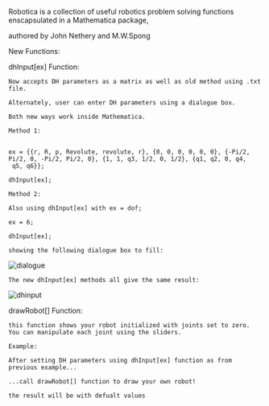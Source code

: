 Robotica is a collection of useful robotics problem solving functions enscapsulated in a Mathematica package,

authored by John Nethery and M.W.Spong

New Functions:

dhInput[ex] Function:

    Now accepts DH parameters as a matrix as well as old method using .txt file.
  
    Alternately, user can enter DH parameters using a dialogue box.
  
    Both new ways work inside Mathematica.
    
    Method 1:
    
    
    ex = {{r, R, p, Revolute, revolute, r}, {0, 0, 0, 0, 0, 0}, {-Pi/2, 
    Pi/2, 0, -Pi/2, Pi/2, 0}, {1, 1, q3, 1/2, 0, 1/2}, {q1, q2, 0, q4,
     q5, q6}}; 
     
    dhInput[ex];
    
    Method 2:
    
    Also using dhInput[ex] with ex = dof;   
    
    ex = 6;
    
    dhInput[ex];
    
    showing the following dialogue box to fill:
![dialogue](https://cloud.githubusercontent.com/assets/25996170/24841733/35e7b270-1d50-11e7-938c-9d52dbf48f57.JPG)    
    
    The new dhInput[ex] methods all give the same result:
 ![dhinput](https://cloud.githubusercontent.com/assets/25996170/24841516/25c48dd6-1d4c-11e7-94be-e2e69a122337.JPG)

drawRobot[] Function:

    this function shows your robot initialized with joints set to zero. 
    You can manipulate each joint using the sliders.
    
    Example:
    
    After setting DH parameters using dhInput[ex] function as from previous example...
  
    ...call drawRobot[] function to draw your own robot!

    the result will be with defualt values 
 
     
    

